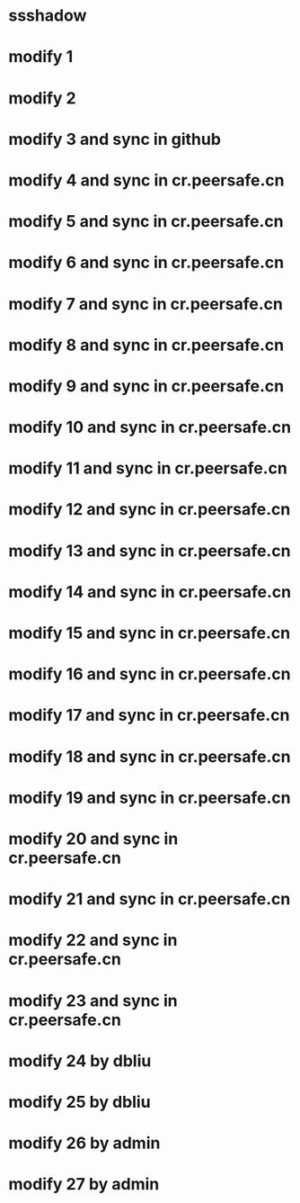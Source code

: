 # ssshadow
# modify 1
# modify 2
# modify 3 and sync in github
# modify 4 and sync in cr.peersafe.cn
# modify 5 and sync in cr.peersafe.cn
# modify 6 and sync in cr.peersafe.cn
# modify 7 and sync in cr.peersafe.cn
# modify 8 and sync in cr.peersafe.cn
# modify 9 and sync in cr.peersafe.cn
# modify 10 and sync in cr.peersafe.cn
# modify 11 and sync in cr.peersafe.cn
# modify 12 and sync in cr.peersafe.cn
# modify 13 and sync in cr.peersafe.cn
# modify 14 and sync in cr.peersafe.cn
# modify 15 and sync in cr.peersafe.cn
# modify 16 and sync in cr.peersafe.cn
# modify 17 and sync in cr.peersafe.cn
# modify 18 and sync in cr.peersafe.cn
# modify 19 and sync in cr.peersafe.cn
# modify 20 and sync in cr.peersafe.cn
# modify 21 and sync in cr.peersafe.cn
# modify 22 and sync in cr.peersafe.cn
# modify 23 and sync in cr.peersafe.cn
# modify 24 by dbliu
# modify 25 by dbliu
# modify 26 by admin
# modify 27 by admin
